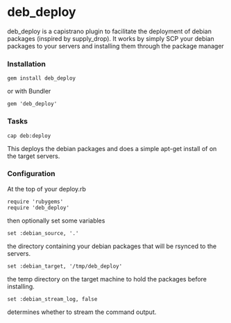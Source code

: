 # deb_deploy

deb_deploy is a capistrano plugin to facilitate the deployment of debian packages (inspired by supply_drop). It works by simply SCP your debian packages to your servers and installing them through the package manager

### Installation

    gem install deb_deploy

or with Bundler

    gem 'deb_deploy'

### Tasks

    cap deb:deploy

This deploys the debian packages and does a simple apt-get install of on the target servers.

### Configuration

At the top of your deploy.rb

    require 'rubygems'
    require 'deb_deploy'

then optionally set some variables

    set :debian_source, '.'

the directory containing your debian packages that will be rsynced to the servers.

  	set :debian_target, '/tmp/deb_deploy'

the temp directory on the target machine to hold the packages before installing.

  	set :debian_stream_log, false

determines whether to stream the command output.
